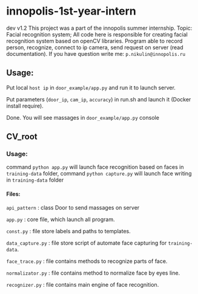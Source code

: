 # innopolis-1st-year-intern
dev
v1.2
This project was a part of the innopolis summer internship. Topic: Facial recognition system; All code here is responsible for creating facial recognition system based on openCV libraries. Program able to record person, recognize, connect to ip camera, send request on server (read documentation). If you have question write me: `p.nikulin@innopolis.ru`

## Usage:
Put local `host ip` in `door_example/app.py` and run it to launch server.

Put parameters (`door_ip`, `cam_ip`, `accuracy`) in run.sh and launch it (Docker install require).

Done. You will see massages in `door_example/app.py` console

## CV_root
### Usage:
command `python app.py` will launch face recognition based on faces in `training-data` folder,
command `python capture.py` will launch face writing in `training-data` folder

#### Files:
`api_pattern` : class Door to send massages on server

`app.py` : core file, which launch all program.

`const.py` : file store labels and paths to templates.

`data_capture.py` : file store script of automate face capturing for `training-data`.

`face_trace.py` : file contains methods to recognize parts of face.

`normalizator.py` : file contains method to normalize face by eyes line.

`recognizer.py` : file contains main engine of face recognition.
